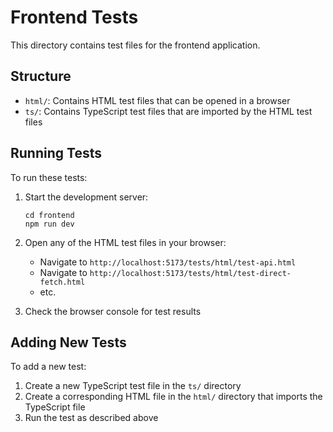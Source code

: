 # Frontend Tests

This directory contains test files for the frontend application.

## Structure

- `html/`: Contains HTML test files that can be opened in a browser
- `ts/`: Contains TypeScript test files that are imported by the HTML test files

## Running Tests

To run these tests:

1. Start the development server:
   ```
   cd frontend
   npm run dev
   ```

2. Open any of the HTML test files in your browser:
   - Navigate to `http://localhost:5173/tests/html/test-api.html`
   - Navigate to `http://localhost:5173/tests/html/test-direct-fetch.html`
   - etc.

3. Check the browser console for test results

## Adding New Tests

To add a new test:

1. Create a new TypeScript test file in the `ts/` directory
2. Create a corresponding HTML file in the `html/` directory that imports the TypeScript file
3. Run the test as described above 